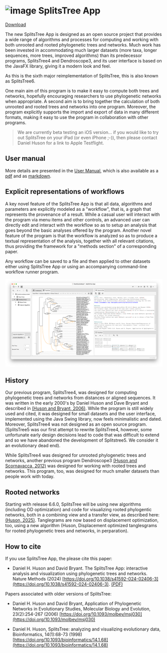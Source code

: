 # <img width="32" alt="image" src="https://user-images.githubusercontent.com/6740594/210514648-dac226c7-b12b-40f0-b0fa-9803cc2e6916.png"> SplitsTree App

[Download](https://software-ab.cs.uni-tuebingen.de/download/splitstree6/welcome.html)

The new SplitsTree App is designed as an open source project that provides a wide range of algorithms and processes for computing and working with both unrooted and rooted phylogenetic trees and networks. Much work has been invested in accommodating much larger datasets (more taxa, longer sequences, more trees, improved algorithms) than its predecessor programs, SplitsTree4 and Dendroscope3, and its user interface is based on the JavaFX library, giving it a modern look and feel.

As this is the sixth major reimplementation of SplitsTree, this is also known as SplitsTree6.

One main aim of this program is to make it easy to compute both trees and networks, hopefully encouraging researchers to use phylogenetic networks when appropriate. A second aim is to bring together the calculation of both unrooted and rooted trees and networks into one program. Moreover, the program explicitly supports the import and export of data in many different formats, making it easy to use the program in collaboration with other programs.

> We are currently beta testing an iOS version... if you would like to try out SplitsTree on your iPad (or even iPhone ;-)), then please contact Daniel Huson for a link to Apple Testflight.


## User manual

More details are presented in the
[User Manual](https://husonlab.github.io/splitstree6/manual.html), which is also available as
a [pdf](https://husonlab.github.io/splitstree6/manual.pdf) and
as [markdown](https://github.com/husonlab/splitstree6/blob/main/docs/manual.md).

## Explicit representations of workflows

A key novel feature of the SplitsTree App is that all data, algorithms and parameters are explicitly modeled as a "workflow", that is, a graph that represents the provenance of a result. While a casual user will interact with the program via menu items and other controls, an advanced user can directly edit and interact with the workflow so as to setup an analysis that goes beyond the basic analyses offered by the program. Another novel feature of the program is that the workflow is analyzed so as to produce a textual representation of the analysis, together with all relevant citations, thus providing the framework for a "methods section" of a corresponding paper.

Any workflow can be saved to a file and then applied to other datasets either using SplitsTree App or using an accompanying command-line workflow runner program.

<img width="800" alt="example" src="doc/figs/example.png">

## History
Our previous program,  SplitsTree4, was designed for computing phylogenetic trees and networks from distances or aligned sequences. It was written in the early 2000's by Daniel Huson and Dave Bryant and described in [(Huson and Bryant, 2006)](https://academic.oup.com/mbe/article/23/2/254/1118872). While the program is still widely used and cited, it was designed for small datasets and the user interface, implemented using the Java Swing library, now feels minimalistic and dated. Moreover, SplitsTree4 was not designed as an open source program.
(SplitsTree5 was our first attempt to rewrite SplitsTree4, however, some unfortunate early design decisions lead to code that was difficult to extend and so we have abandoned the development of Splitstree5. We consider it an evolutionary dead end).

While SplitsTree4 was designed for unrooted phylogenetic trees and networks, another previous program Dendroscope3 [(Huson and Scornavacca, 2012)](https://academic.oup.com/sysbio/article/61/6/1061/1666897) was designed for working with rooted trees and networks. This program, too, was designed for much smaller datasets than people work with today.

## Rooted networks
Starting with release 6.6.0, SplitsTree will be using new algorithms (including OD optimization) and code for visualizing rooted phylogentic networks, both in a combining view and a transfer view, as described here: 
 [(Huson, 2025)](https://www.biorxiv.org/content/10.1101/2025.04.01.646633v1).
 Tanglegrams are now based on displacement optimization, too, using a new algorithm (Huson, Displacement optimized tanglesgrams for rooted phylogenetic trees and networks, in perparation).

## How to cite

If you use SplitsTree App, the please cite this paper:

- Daniel H. Huson and David Bryant. The SplitsTree App: interactive analysis and visualization using phylogenetic trees and networks. Nature Methods (2024) [https://doi.org/10.1038/s41592-024-02406-3](https://doi.org/10.1038/s41592-024-02406-3). [(PDF)](https://uni-tuebingen.de/securedl/sdl-eyJ0eXAiOiJKV1QiLCJhbGciOiJIUzI1NiJ9.eyJpYXQiOjE3NjAyNTU3MjksImV4cCI6MTc2MDM0NTcyOSwidXNlciI6MCwiZ3JvdXBzIjpbMCwtMV0sImZpbGUiOiJmaWxlYWRtaW4vVW5pX1R1ZWJpbmdlbi9GYWt1bHRhZXRlbi9JbmZvS29nbmkvV1NJL0FsZ29CaW9pbmZvL1B1YmxpY2F0aW9ucy9TcGxpdHNUcmVlLUFwcC0yMDI0LnBkZiIsInBhZ2UiOjQ2NDQ5fQ.hFqWfrWU_ouaHy2nJyMOWOngvgk4ZcBNaxszUylO9zY/SplitsTree-App-2024.pdf)

Papers associated with older versions of SplitsTree:

- Daniel H. Huson and David Bryant, Application of Phylogenetic Networks in Evolutionary Studies, Molecular Biology and Evolution, 23(2):254-267 (2006)
  [https://doi.org/10.1093/molbev/msj030](https://doi.org/10.1093/molbev/msj030)

- Daniel H. Huson, SplitsTree: analyzing and visualizing evolutionary data, Bioinformatics, 14(1):68-73 (1998)
  [https://doi.org/10.1093/bioinformatics/14.1.68](https://doi.org/10.1093/bioinformatics/14.1.68)





